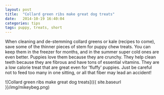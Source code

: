```yaml
---
layout: post
title:  "Collard green ribs make great dog treats"
date:   2014-10-19 16:40:04
categories: tips
tags: puppy, treats, short
---
```


When cleaning and de-stemming collard greens or kale (recipes to come), save some of the thinner pieces of stem for puppy chew treats. You can keep them in the freezer for months, and in the summer super cold ones are even better.  Puppies love them because they are crunchy. They help clean teeth because they are fibrous and have tons of essential vitamins. They are a low calorie treat that are great even for 'fluffy' puppies.  Just be careful not to feed too many in one sitting, or all that fiber may lead an accident! 

![Collard green ribs make great dog treats]({{ site.baseurl }}/img/mikeybeg.png)
